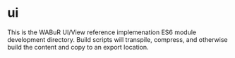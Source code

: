 # ui

This is the WABuR UI/View reference implemenation ES6 module development
directory. Build scripts will transpile, compress, and otherwise build the
content and copy to an export location.


